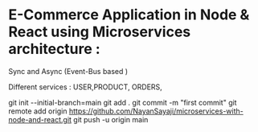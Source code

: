 # E-Commerce Application in Node & React using Microservices architecture :

Sync and Async (Event-Bus based )

Different services : USER,PRODUCT, ORDERS,

git init --initial-branch=main
git add .
git commit -m "first commit"
git remote add origin https://github.com/NayanSayaji/microservices-with-node-and-react.git
git push -u origin main

